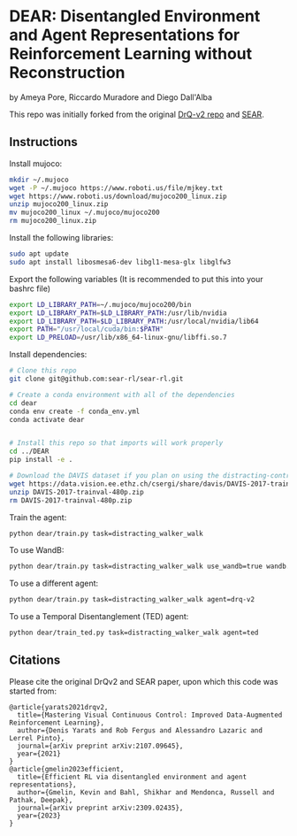 # DEAR: Disentangled Environment and Agent Representations for Reinforcement Learning without Reconstruction

by Ameya Pore, Riccardo Muradore and Diego Dall'Alba

This repo was initially forked from the original [DrQ-v2 repo](https://github.com/facebookresearch/drqv2) and [SEAR](https://github.com/sear-rl/sear-rl).

## Instructions

Install mujoco:
```sh
mkdir ~/.mujoco
wget -P ~/.mujoco https://www.roboti.us/file/mjkey.txt
wget https://www.roboti.us/download/mujoco200_linux.zip
unzip mujoco200_linux.zip
mv mujoco200_linux ~/.mujoco/mujoco200
rm mujoco200_linux.zip
```

Install the following libraries:
```sh
sudo apt update
sudo apt install libosmesa6-dev libgl1-mesa-glx libglfw3
```

Export the following variables (It is recommended to put this into your bashrc file)
```sh
export LD_LIBRARY_PATH=~/.mujoco/mujoco200/bin
export LD_LIBRARY_PATH=$LD_LIBRARY_PATH:/usr/lib/nvidia 
export LD_LIBRARY_PATH=$LD_LIBRARY_PATH:/usr/local/nvidia/lib64
export PATH="/usr/local/cuda/bin:$PATH" 
export LD_PRELOAD=/usr/lib/x86_64-linux-gnu/libffi.so.7
```

Install dependencies:
```sh
# Clone this repo
git clone git@github.com:sear-rl/sear-rl.git

# Create a conda environment with all of the dependencies
cd dear
conda env create -f conda_env.yml
conda activate dear


# Install this repo so that imports will work properly
cd ../DEAR
pip install -e .

# Download the DAVIS dataset if you plan on using the distracting-control suite.
wget https://data.vision.ee.ethz.ch/csergi/share/davis/DAVIS-2017-trainval-480p.zip
unzip DAVIS-2017-trainval-480p.zip
rm DAVIS-2017-trainval-480p.zip
```

Train the agent:
```sh
python dear/train.py task=distracting_walker_walk
```
To use WandB:
```sh
python dear/train.py task=distracting_walker_walk use_wandb=true wandb.run_name='WandB-Run-Name’
```

To use a different agent:
```sh
python dear/train.py task=distracting_walker_walk agent=drq-v2
```
To use a Temporal Disentanglement (TED) agent:
```sh
python dear/train_ted.py task=distracting_walker_walk agent=ted
```
## Citations

Please cite the original DrQv2 and SEAR paper, upon which this code was started from:

```
@article{yarats2021drqv2,
  title={Mastering Visual Continuous Control: Improved Data-Augmented Reinforcement Learning},
  author={Denis Yarats and Rob Fergus and Alessandro Lazaric and Lerrel Pinto},
  journal={arXiv preprint arXiv:2107.09645},
  year={2021}
}
@article{gmelin2023efficient,
  title={Efficient RL via disentangled environment and agent representations},
  author={Gmelin, Kevin and Bahl, Shikhar and Mendonca, Russell and Pathak, Deepak},
  journal={arXiv preprint arXiv:2309.02435},
  year={2023}
}
```
